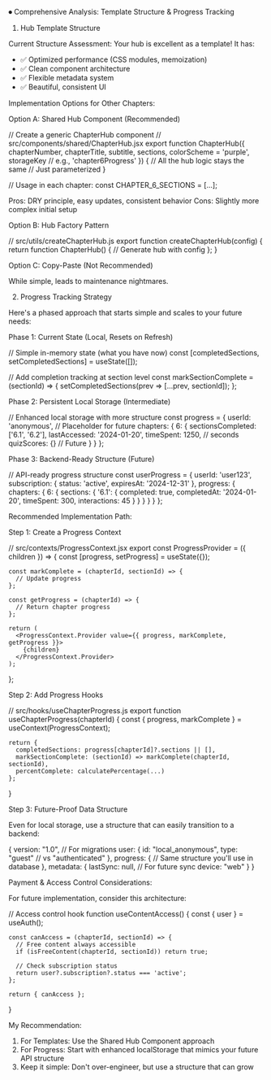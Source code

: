 ⏺ Comprehensive Analysis: Template Structure & Progress Tracking

  1. Hub Template Structure

  Current Structure Assessment:
  Your hub is excellent as a template! It has:
  - ✅ Optimized performance (CSS modules, memoization)
  - ✅ Clean component architecture
  - ✅ Flexible metadata system
  - ✅ Beautiful, consistent UI

  Implementation Options for Other Chapters:

  Option A: Shared Hub Component (Recommended)

  // Create a generic ChapterHub component
  // src/components/shared/ChapterHub.jsx
  export function ChapterHub({ 
    chapterNumber, 
    chapterTitle, 
    subtitle,
    sections,
    colorScheme = 'purple',
    storageKey // e.g., 'chapter6Progress'
  }) {
    // All the hub logic stays the same
    // Just parameterized
  }

  // Usage in each chapter:
  const CHAPTER_6_SECTIONS = [...];
  <ChapterHub 
    chapterNumber={6}
    chapterTitle="Hypothesis Testing"
    sections={CHAPTER_6_SECTIONS}
    storageKey="hypothesisTestingProgress"
  />

  Pros: DRY principle, easy updates, consistent behavior
  Cons: Slightly more complex initial setup

  Option B: Hub Factory Pattern

  // src/utils/createChapterHub.js
  export function createChapterHub(config) {
    return function ChapterHub() {
      // Generate hub with config
    };
  }

  Option C: Copy-Paste (Not Recommended)

  While simple, leads to maintenance nightmares.

  2. Progress Tracking Strategy

  Here's a phased approach that starts simple and scales to your future needs:

  Phase 1: Current State (Local, Resets on Refresh)

  // Simple in-memory state (what you have now)
  const [completedSections, setCompletedSections] = useState([]);

  // Add completion tracking at section level
  const markSectionComplete = (sectionId) => {
    setCompletedSections(prev => [...prev, sectionId]);
  };

  Phase 2: Persistent Local Storage (Intermediate)

  // Enhanced local storage with more structure
  const progress = {
    userId: 'anonymous', // Placeholder for future
    chapters: {
      6: {
        sectionsCompleted: ['6.1', '6.2'],
        lastAccessed: '2024-01-20',
        timeSpent: 1250, // seconds
        quizScores: {} // Future
      }
    }
  };

  Phase 3: Backend-Ready Structure (Future)

  // API-ready progress structure
  const userProgress = {
    userId: 'user123',
    subscription: {
      status: 'active',
      expiresAt: '2024-12-31'
    },
    progress: {
      chapters: {
        6: {
          sections: {
            '6.1': {
              completed: true,
              completedAt: '2024-01-20',
              timeSpent: 300,
              interactions: 45
            }
          }
        }
      }
    }
  };

  Recommended Implementation Path:

  Step 1: Create a Progress Context

  // src/contexts/ProgressContext.jsx
  export const ProgressProvider = ({ children }) => {
    const [progress, setProgress] = useState({});

    const markComplete = (chapterId, sectionId) => {
      // Update progress
    };

    const getProgress = (chapterId) => {
      // Return chapter progress
    };

    return (
      <ProgressContext.Provider value={{ progress, markComplete, getProgress }}>
        {children}
      </ProgressContext.Provider>
    );
  };

  Step 2: Add Progress Hooks

  // src/hooks/useChapterProgress.js
  export function useChapterProgress(chapterId) {
    const { progress, markComplete } = useContext(ProgressContext);

    return {
      completedSections: progress[chapterId]?.sections || [],
      markSectionComplete: (sectionId) => markComplete(chapterId, sectionId),
      percentComplete: calculatePercentage(...)
    };
  }

  Step 3: Future-Proof Data Structure

  Even for local storage, use a structure that can easily transition to a backend:

  {
    version: "1.0", // For migrations
    user: {
      id: "local_anonymous",
      type: "guest" // vs "authenticated"
    },
    progress: {
      // Same structure you'll use in database
    },
    metadata: {
      lastSync: null, // For future sync
      device: "web"
    }
  }

  Payment & Access Control Considerations:

  For future implementation, consider this architecture:

  // Access control hook
  function useContentAccess() {
    const { user } = useAuth();

    const canAccess = (chapterId, sectionId) => {
      // Free content always accessible
      if (isFreeContent(chapterId, sectionId)) return true;

      // Check subscription status
      return user?.subscription?.status === 'active';
    };

    return { canAccess };
  }

  My Recommendation:

  1. For Templates: Use the Shared Hub Component approach
  2. For Progress: Start with enhanced localStorage that mimics your future API
  structure
  3. Keep it simple: Don't over-engineer, but use a structure that can grow